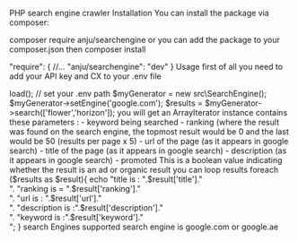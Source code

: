 PHP search engine crawler
Installation
You can install the package via composer:

composer require anju/searchengine
or you can add the package to your composer.json then composer install

  "require": {
        //...
        "anju/searchengine": "dev"
    }
Usage
first of all you need to add your API key and CX to your .env file

<?php
require __DIR__.'/vendor/autoload.php';
(new \src\configs\Config(__DIR__.'/.env'))->load(); // set your .env path

$myGenerator = new src\SearchEngine();
$myGenerator->setEngine('google.com');
$results =  $myGenerator->search(['flower','horizon']);
you will get an ArrayIterator instance contains these parameters :

- keyword being searched
- ranking (where the result was found on the search engine, the topmost result would be 0 and the last would be 50 (results per page x 5)
- url of the page (as it appears in google search)
- title of the page (as it appears in google search)
- description (as it appears in google search)
- promoted This is a boolean value indicating whether the result is an ad or organic result
you can loop results

foreach ($results as $result){
    echo "title is : ".$result['title']."<br>".
        "ranking is = ".$result['ranking']."<br>".
        "url is : ".$result['url']."<br>".
        "description is :".$result['description']."<br>".
        "keyword is :".$result['keyword']."<br>";
}
search Engines
supported search engine is google.com or google.ae
